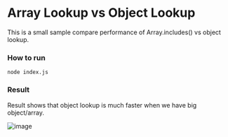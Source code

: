 # Array Lookup vs Object Lookup
This is a small sample compare performance of Array.includes() vs object lookup.

### How to run

```
node index.js
```

### Result
Result shows that object lookup is much faster when we have big object/array.

![image](https://user-images.githubusercontent.com/15973503/126427003-6dab765a-d180-4706-8c3f-237a02fc60a7.png)
